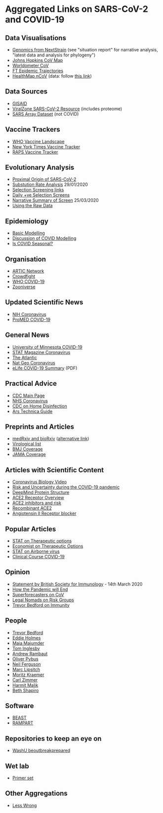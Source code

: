 # Aggregated Links on SARS-CoV-2 and COVID-19

## Data Visualisations
* [Genomics from NextStrain](https://nextstrain.org) (see "situation report" for narrative analysis, "latest data and analysis for phylogeny")
* [Johns Hopkins CoV Map](https://coronavirus.jhu.edu/map.html)
* [Worldometer CoV](https://www.worldometers.info/coronavirus/)
* [FT Epidemic Trajectories](https://www.ft.com/coronavirus-latest)
* [HealthMap nCoV](https://www.healthmap.org/covid-19/) (data: follow [this link](https://twitter.com/MOUGK/status/1221946663780208640))

## Data Sources
* [GISAID](https://www.gisaid.org)
* [ViralZone SARS-CoV-2 Resource](https://viralzone.expasy.org/9056) (includes proteome)
* [SARS Array Dataset](https://www.omicsdi.org/dataset/arrayexpress-repository/E-GEOD-17400) (not COVID)

## Vaccine Trackers
* [WHO Vaccine Landscape](https://www.who.int/publications/m/item/draft-landscape-of-covid-19-candidate-vaccines)
* [New York Times Vaccine Tracker](https://www.nytimes.com/interactive/2020/science/coronavirus-vaccine-tracker.html)
* [RAPS Vaccine Tracker](https://www.raps.org/news-and-articles/news-articles/2020/3/covid-19-vaccine-tracker)

## Evolutionary Analysis
* [Proximal Origin of SARS-CoV-2](https://www.nature.com/articles/s41591-020-0820-9)
* [Substution Rate Analysis](http://virological.org/t/phylodynamic-analysis-176-genomes-6-mar-2020/356) 29/01/2020
* [Selection Screening links](http://virological.org/t/selection-analysis-of-gisaid-sars-cov-2-data/448)
* [Daily +ve Selection Screens](https://observablehq.com/@spond/natural-selection-analysis-of-sars-cov-2-covid-19)
* [Narrative Summary of Screen](http://covid19.datamonkey.org/2020/03/25/covid19-analysis/) 25/03/2020
* [Using the Raw Data](http://virological.org/t/transparent-analysis-of-raw-covid-19-data-lack-and-low-quality-of-raw-data/404)

## Epidemiology
* [Basic Modelling](https://medium.com/data-for-science/epidemic-modeling-101-or-why-your-covid19-exponential-fits-are-wrong-97aa50c55f8)
* [Discussion of COVID Modelling](https://necpluribusimpar.net/are-we-headed-toward-an-unprecedented-public-health-disaster/)
* [Is COVID Seasonal?](https://www.gnxp.com/WordPress/2020/03/28/covid-19-and-its-environmental-conditions/)

## Organisation
* [ARTIC Network](https://artic.network/ncov-2019)
* [Crowdfight](https://crowdfightcovid19.org)
* [WHO COVID-19](https://www.who.int/emergencies/diseases/novel-coronavirus-2019)
* [Zooniverse](https://www.zooniverse.org)

## Updated Scientific News
* [NIH Coronavirus](https://www.nih.gov/health-information/coronavirus)
* [ProMED COVID-19](https://promedmail.org/coronavirus/)

## General News
* [University of Minnesota COVID-19](http://www.cidrap.umn.edu/infectious-disease-topics/covid-19)
* [STAT Magazine Coronavirus](https://www.statnews.com/tag/coronavirus/)
* [The Atlantic](https://www.theatlantic.com/category/what-you-need-know-coronavirus/)
* [Nat Geo Coronavirus](https://www.nationalgeographic.com/science/coronavirus-coverage/)
* [eLife COVID-19 Summary](https://bit.ly/2WOeN64) (PDF)

## Practical Advice
* [CDC Main Page](https://www.coronavirus.gov)
* [NHS Coronavirus](https://www.nhs.uk/conditions/coronavirus-covid-19/)
* [CDC on Home Disinfection](https://www.cdc.gov/coronavirus/2019-ncov/prepare/cleaning-disinfection.html)
* [Ars Technica Guide](https://arstechnica.com/science/2020/03/dont-panic-the-comprehensive-ars-technica-guide-to-the-coronavirus/)

## Preprints and Articles
* [medRxiv and bioRxiv](https://connect.medrxiv.org/relate/content/181) ([alternative link](https://connect.biorxiv.org/relate/content/181))
* [Virological list](http://virological.org/c/novel-2019-coronavirus)
* [BMJ Coverage](https://www.bmj.com/coronavirus)
* [JAMA Coverage](https://jamanetwork.com/journals/jama/pages/coronavirus-alert)

## Articles with Scientific Content
* [Coronavirus Biology Video](https://youtu.be/8_bOhZd6ieM)
* [Risk and Uncertainty during the COVID-19 pandemic](https://mdxminds.com/2020/03/26/risk-and-uncertainty-during-the-covid-19-pandemic/)
* [DeepMind Protein Structure](https://deepmind.com/research/open-source/computational-predictions-of-protein-structures-associated-with-COVID-19)
* [ACE2 Receptor Overview](https://www.rndsystems.com/resources/articles/ace-2-sars-receptor-identified)
* [ACE2 inhibitors and risk](https://www.bmj.com/content/368/bmj.m810/rr-2)
* [Recombinant ACE2](https://www.bioworld.com/articles/433328-could-gsk-reject-benefit-covid-19-patients)
* [Angiotensin II Receptor blocker](https://www.bmj.com/content/368/bmj.m406/rr-2)

## Popular Articles
* [STAT on Therapeutic options](https://www.statnews.com/2020/03/24/when-might-experimental-drugs-to-treat-covid-19-be-ready-a-forecast/)
* [Economist on Therapeutic Options](https://www.economist.com/briefing/2020/03/12/understanding-sars-cov-2-and-the-drugs-that-might-lessen-its-power)
* [STAT on Airborne virus](https://www.statnews.com/2020/03/16/coronavirus-can-become-aerosol-doesnt-mean-doomed/)
* [Clinical Course COVID-19](https://www.nationalgeographic.com/science/2020/02/here-is-what-coronavirus-does-to-the-body/)

## Opinion
* [Statement by British Society for Immunology](https://www.immunology.org/news/bsi-open-letter-government-sars-cov-2-outbreak-response) - 14th March 2020
* [How the Pandemic will End](https://www.theatlantic.com/health/archive/2020/03/how-will-coronavirus-end/608719/)
* [Superforecasters on CoV](https://goodjudgment.io/covid/dashboard/)
* [Legal Nomads on Risk Groups](https://www.legalnomads.com/coronavirus/)
* [Trevor Bedford on Immunity](https://mobile.twitter.com/trvrb/status/1242628550563250176)

## People
* [Trevor Bedford](https://mobile.twitter.com/trvrb)
* [Eddie Holmes](https://twitter.com/edwardcholmes)
* [Maia Majumder](https://twitter.com/maiamajumder)
* [Tom Inglesby](https://twitter.com/T_Inglesby)
* [Andrew Rambaut](https://twitter.com/arambaut)
* [Oliver Pybus](https://twitter.com/EvolveDotZoo)
* [Neil Ferguson](https://twitter.com/neil_ferguson)
* [Marc Lipsitch](https://twitter.com/mlipsitch)
* [Moritz Kraemer](https://twitter.com/MOUGK)
* [Carl Zimmer](https://twitter.com/carlzimmer)
* [Harmit Malik](https://twitter.com/HarmitMalik)
* [Beth Shapiro](https://twitter.com/bonesandbugs)

## Software
* [BEAST](http://beast.community)
* [RAMPART](https://artic.network/rampart)

## Repositories to keep an eye on
* [WashU beoutbreakprepared](https://github.com/beoutbreakprepared)

## Wet lab
* [Primer set](https://twitter.com/hsalis/status/1241121806473461760?s=12)

## Other Aggregations
* [Less Wrong](https://www.lesswrong.com/coronavirus-link-database)
